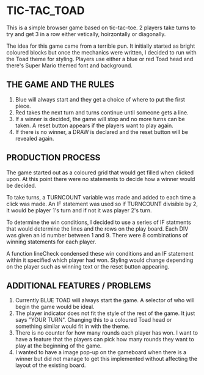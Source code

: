 # TIC-TAC_TOAD


This is a simple browser game based on tic-tac-toe. 2 players take turns to try and get 3 in a row either vetically, hoirzontally or diagonally. 


The idea for this game came from a terrible pun. It initially started as bright coloured blocks but once the mechanics were written, I decided to run with the Toad theme for styling. Players use either a blue or red Toad head and there's Super Mario themed font and background. 


## THE GAME AND THE RULES
1. Blue will always start and they get a choice of where to put the first piece. 
2. Red takes the next turn and turns continue until someone gets a line.
3. If a winner is decided, the game will stop and no more turns can be taken. A reset button appears if the players want to play again. 
4. If there is no winner, a DRAW is declared and the reset button will be revealed again. 


## PRODUCTION PROCESS
The game started out as a coloured grid that would get filled when clicked upon. At this point there were no statements to decide how a winner would be decided. 

To take turns, a TURNCOUNT variable was made and added to each time a click was made. An IF statement was used so if TURNCOUNT divisible by 2, it would be player 1's turn and if not it was player 2's turn. 

To determine the win conditions, I decided to use a series of IF statments that would determine the lines and the rows on the play board. Each DIV was given an id number between 1 and 9. There were 8 combinations of winning statements for each player. 

A function lineCheck condensed these win conditions and an IF statement within it specified which player had won. Styling would change depending on the player such as winning text or the reset button appearing. 

## ADDITIONAL FEATURES / PROBLEMS
1. Currently BLUE TOAD will always start the game. A selector of who will begin the game would be ideal. 
2. The player indicator does not fit the style of the rest of the game. It just says "YOUR TURN". Changing this to a coloured Toad head or something similar would fit in with the theme. 
3. There is no counter for how many rounds each player has won. I want to have a feature that the players can pick how many rounds they want to play at the beginning of the game. 
4. I wanted to have a image pop-up on the gameboard when there is a winner but did not manage to get this implemented without affecting the layout of the existing board. 